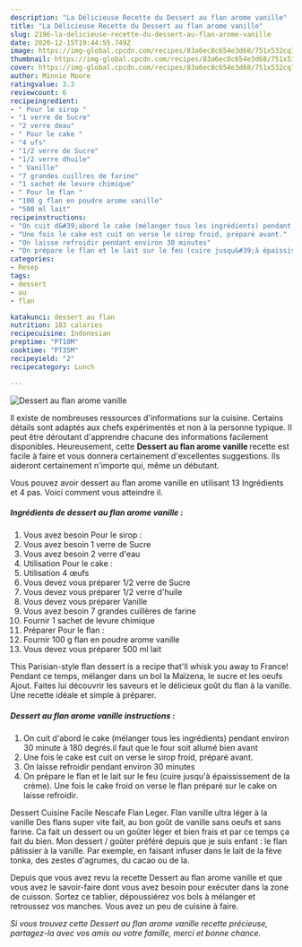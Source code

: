 ```yaml
---
description: "La Délicieuse Recette du Dessert au flan arome vanille"
title: "La Délicieuse Recette du Dessert au flan arome vanille"
slug: 2196-la-delicieuse-recette-du-dessert-au-flan-arome-vanille
date: 2020-12-15T19:44:55.749Z
image: https://img-global.cpcdn.com/recipes/83a6ec8c654e3d68/751x532cq70/dessert-au-flan-arome-vanille-photo-principale-de-la-recette.jpg
thumbnail: https://img-global.cpcdn.com/recipes/83a6ec8c654e3d68/751x532cq70/dessert-au-flan-arome-vanille-photo-principale-de-la-recette.jpg
cover: https://img-global.cpcdn.com/recipes/83a6ec8c654e3d68/751x532cq70/dessert-au-flan-arome-vanille-photo-principale-de-la-recette.jpg
author: Minnie Moore
ratingvalue: 3.3
reviewcount: 6
recipeingredient:
- " Pour le sirop "
- "1 verre de Sucre"
- "2 verre deau"
- " Pour le cake "
- "4 ufs"
- "1/2 verre de Sucre"
- "1/2 verre dhuile"
- " Vanille"
- "7 grandes cuillres de farine"
- "1 sachet de levure chimique"
- " Pour le flan "
- "100 g flan en poudre arome vanille"
- "500 ml lait"
recipeinstructions:
- "On cuit d&#39;abord le cake (mélanger tous les ingrédients) pendant environ 30 minute à 180 degrés.il faut que le four soit allumé bien avant"
- "Une fois le cake est cuit on verse le sirop froid, préparé avant."
- "On laisse refroidir pendant environ 30 minutes"
- "On prépare le flan et le lait sur le feu (cuire jusqu&#39;à épaississement de la crème). Une fois le cake froid on verse le flan préparé sur le cake on laisse refroidir."
categories:
- Resep
tags:
- dessert
- au
- flan

katakunci: dessert au flan 
nutrition: 183 calories
recipecuisine: Indonesian
preptime: "PT10M"
cooktime: "PT35M"
recipeyield: "2"
recipecategory: Lunch

---
```



![Dessert au flan arome vanille](https://img-global.cpcdn.com/recipes/83a6ec8c654e3d68/751x532cq70/dessert-au-flan-arome-vanille-photo-principale-de-la-recette.jpg)

Il existe de nombreuses ressources d'informations sur la cuisine. Certains détails sont adaptés aux chefs expérimentés et non à la personne typique. Il peut être déroutant d'apprendre chacune des informations facilement disponibles. Heureusement, cette <strong> Dessert au flan arome vanille </strong> recette est facile à faire et vous donnera certainement d'excellentes suggestions. Ils aideront certainement n'importe qui, même un débutant.

<!--inarticleads1-->

Vous pouvez avoir dessert au flan arome vanille en utilisant 13 Ingrédients et 4 pas. Voici comment vous atteindre il.

##### Ingrédients de dessert au flan arome vanille :

1. Vous avez besoin  Pour le sirop :
1. Vous avez besoin 1 verre de Sucre
1. Vous avez besoin 2 verre d&#39;eau
1. Utilisation  Pour le cake :
1. Utilisation 4 œufs
1. Vous devez vous préparer 1/2 verre de Sucre
1. Vous devez vous préparer 1/2 verre d&#39;huile
1. Vous devez vous préparer  Vanille
1. Vous avez besoin 7 grandes cuillères de farine
1. Fournir 1 sachet de levure chimique
1. Préparer  Pour le flan :
1. Fournir 100 g flan en poudre arome vanille
1. Vous devez vous préparer 500 ml lait


This Parisian-style flan dessert is a recipe that&#39;ll whisk you away to France! Pendant ce temps, mélanger dans un bol la Maïzena, le sucre et les oeufs Ajout. Faites lui découvrir les saveurs et le délicieux goût du flan à la vanille. Une recette idéale et simple à préparer. 

<!--inarticleads2-->

##### Dessert au flan arome vanille instructions :

1. On cuit d&#39;abord le cake (mélanger tous les ingrédients) pendant environ 30 minute à 180 degrés.il faut que le four soit allumé bien avant
1. Une fois le cake est cuit on verse le sirop froid, préparé avant.
1. On laisse refroidir pendant environ 30 minutes
1. On prépare le flan et le lait sur le feu (cuire jusqu&#39;à épaississement de la crème). Une fois le cake froid on verse le flan préparé sur le cake on laisse refroidir.


Dessert Cuisine Facile Nescafe Flan Leger. Flan vanille ultra léger à la vanille Des flans super vite fait, au bon goût de vanille sans oeufs et sans farine. Ca fait un dessert ou un goûter léger et bien frais et par ce temps ça fait du bien. Mon dessert / goûter préféré depuis que je suis enfant : le flan pâtissier à la vanille. Par exemple, en faisant infuser dans le lait de la fève tonka, des zestes d&#39;agrumes, du cacao ou de la. 

<!--inarticleads1-->

<p>
Depuis que vous avez revu la recette Dessert au flan arome vanille et que vous avez le savoir-faire dont vous avez besoin pour exécuter dans la zone de cuisson. Sortez ce tablier, dépoussiérez vos bols à mélanger et retroussez vos manches. Vous avez un peu de cuisine à faire.
</p>

<p>
<i>Si vous trouvez cette Dessert au flan arome vanille recette précieuse, partagez-la avec vos amis ou votre famille, merci et bonne chance.</i>
</p>
